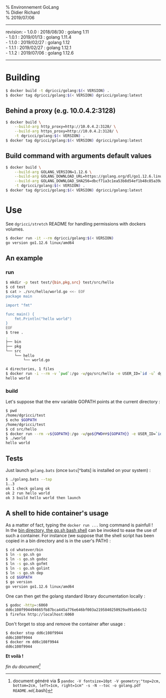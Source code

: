 % Environnement GoLang  
% Didier Richard  
% 2019/07/06

---

revision:
    - 1.0.0 : 2018/08/30 : golang 1.11  
    - 1.0.1 : 2019/01/13 : golang 1.11.4  
    - 1.1.0 : 2019/02/27 : golang 1.12  
    - 1.1.1 : 2019/02/27 : golang 1.12.1  
    - 1.1.2 : 2019/07/06 : golang 1.12.6  

---

# Building #

```bash
$ docker build -t dgricci/golang:$(< VERSION) .
$ docker tag dgricci/golang:$(< VERSION) dgricci/golang:latest
```

## Behind a proxy (e.g. 10.0.4.2:3128) ##

```bash
$ docker build \
    --build-arg http_proxy=http://10.0.4.2:3128/ \
    --build-arg https_proxy=http://10.0.4.2:3128/ \
    -t dgricci/golang:$(< VERSION) .
$ docker tag dgricci/golang:$(< VERSION) dgricci/golang:latest
```

## Build command with arguments default values ##

```bash
$ docker build \
    --build-arg GOLANG_VERSION=1.12.6 \
    --build-arg GOLANG_DOWNLOAD_URL=https://golang.org/dl/go1.12.6.linux-amd64.tar.gz \
    --build-arg GOLANG_DOWNLOAD_SHA256=dbcf71a3c1ea53b8d54ef1b48c85a39a6c9a935d01fc8291ff2b92028e59913c \
    -t dgricci/golang:$(< VERSION) .
$ docker tag dgricci/golang:$(< VERSION) dgricci/golang:latest
```

# Use #

See `dgricci/stretch` README for handling permissions with dockers volumes.

```bash
$ docker run -it --rm dgricci/golang:$(< VERSION)
go version go1.12.6 linux/amd64
```

## An example ##

### run ###

```bash
$ mkdir -p test test/{bin,pkg,src} test/src/hello
$ cd test
$ cat > ./src/hello/world.go <<- EOF
package main

import "fmt"

func main() {
    fmt.Println("hello world")
}
EOF
$ tree .
.
├── bin
├── pkg
└── src
    └── hello
        └── world.go

4 directories, 1 files
$ docker run -i --rm -v `pwd`:/go -w/go/src/hello -e USER_ID=`id -u` dgricci/golang go run world.go
hello world
```

### build ###

Let's suppose that the env variable GOPATH points at the current directory :

```bash
$ pwd
/home/dgricci/test
$ echo $GOPATH
/home/dgricci/test
$ cd src/hello
$ docker run --rm -v${GOPATH}:/go -w/go${PWD##${GOPATH}} -e USER_ID=`id -u` -e USER_NAME=`whoami` dgricci/golang:$(< VERSION) go build world.go
$ ./world
hello world
```

## Tests ##

Just launch `golang.bats` (once `bats`[^bats] is installed on your system) :

```bash
$ ./golang.bats --tap
1..3
ok 1 check golang ok
ok 2 run hello world
ok 3 build hello world then launch
```

## A shell to hide container's usage ##

As a matter of fact, typing the `docker run ...` long command is painfull !  
In the [bin directory, the go.sh bash shell](bin/go.sh) can be invoked to ease
the use of such a container. For instance (we suppose that the shell script
has been copied in a bin directory and is in the user's PATH) :

```bash
$ cd whatever/bin
$ ln -s go.sh go
$ ln -s go.sh godoc
$ ln -s go.sh gofmt
$ ln -s go.sh golint
$ ln -s go.sh dep
$ cd $GOPATH
$ go version
go version go1.12.6 linux/amd64
```

One can then get the golang standard library documentation locally :

```bash
$ godoc -http=:6060
dd6c108f994494665fb87bca445a776e646bf003a2195840250929ad91eb6c52
$ firefox http://localhost:6060
```

Don't forget to stop and remove the container after usage :

```bash
$ docker stop dd6c108f9944
dd6c108f9944
$ docker rm dd6c108f9944
dd6c108f9944
```

__Et voilà !__


_fin du document[^pandoc_gen]_

[^pandoc_gen]: document généré via $ `pandoc -V fontsize=10pt -V geometry:"top=2cm, bottom=2cm, left=1cm, right=1cm" -s -N --toc -o golang.pdf README.md`{.bash}

